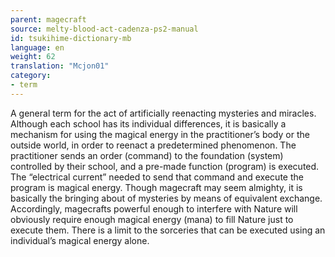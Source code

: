 ```yaml
---
parent: magecraft
source: melty-blood-act-cadenza-ps2-manual
id: tsukihime-dictionary-mb
language: en
weight: 62
translation: "Mcjon01"
category:
- term
---
```


A general term for the act of artificially reenacting mysteries and miracles.
Although each school has its individual differences, it is basically a mechanism for using the magical energy in the practitioner’s body or the outside world, in order to reenact a predetermined phenomenon. The practitioner sends an order (command) to the foundation (system) controlled by their school, and a pre-made function (program) is executed. The “electrical current” needed to send that command and execute the program is magical energy.
Though magecraft may seem almighty, it is basically the bringing about of mysteries by means of equivalent exchange. Accordingly, magecrafts powerful enough to interfere with Nature will obviously require enough magical energy (mana) to fill Nature just to execute them. There is a limit to the sorceries that can be executed using an individual’s magical energy alone.

